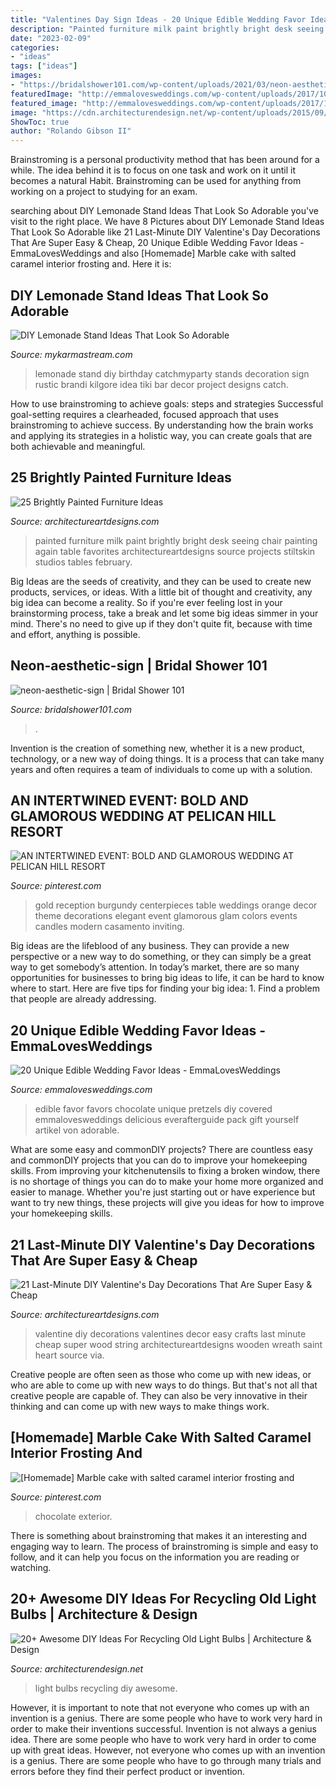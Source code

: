 ```yaml
---
title: "Valentines Day Sign Ideas - 20 Unique Edible Wedding Favor Ideas"
description: "Painted furniture milk paint brightly bright desk seeing chair painting again table favorites architectureartdesigns source projects stiltskin studios tables february"
date: "2023-02-09"
categories:
- "ideas"
tags: ["ideas"]
images:
- "https://bridalshower101.com/wp-content/uploads/2021/03/neon-aesthetic-sign-600x600.jpg"
featuredImage: "http://emmalovesweddings.com/wp-content/uploads/2017/10/Chocolate-Pretzels-edible-wedding-favor-ideas.jpg"
featured_image: "http://emmalovesweddings.com/wp-content/uploads/2017/10/Chocolate-Pretzels-edible-wedding-favor-ideas.jpg"
image: "https://cdn.architecturendesign.net/wp-content/uploads/2015/09/AD-Ideas-For-Recycling-Light-Bulbs-06.jpg"
ShowToc: true
author: "Rolando Gibson II"
---
```



Brainstroming is a personal productivity method that has been around for a while. The idea behind it is to focus on one task and work on it until it becomes a natural Habit. Brainstroming can be used for anything from working on a project to studying for an exam.

	

		
searching about DIY Lemonade Stand Ideas That Look So Adorable you've visit to the right place. We have 8 Pictures about DIY Lemonade Stand Ideas That Look So Adorable like 21 Last-Minute DIY Valentine&#039;s Day Decorations That Are Super Easy &amp; Cheap, 20 Unique Edible Wedding Favor Ideas - EmmaLovesWeddings and also [Homemade] Marble cake with salted caramel interior frosting and. Here it is:
		
    
## DIY Lemonade Stand Ideas That Look So Adorable

<img loading=lazy src="https://mykarmastream.com/wp-content/uploads/2019/02/DIY-Lemonade-Stand-10.jpg" onerror="this.onerror=null;this.src='https://tse2.mm.bing.net/th?id=OIP.Rn4vrUuAhm6oFDXzCrs85QHaLG&amp;pid=15.1';" alt="DIY Lemonade Stand Ideas That Look So Adorable">

_Source: mykarmastream.com_

>lemonade stand diy birthday catchmyparty stands decoration sign rustic brandi kilgore idea tiki bar decor project designs catch. 

	

How to use brainstroming to achieve goals: steps and strategies
Successful goal-setting requires a clearheaded, focused approach that uses brainstroming to achieve success. By understanding how the brain works and applying its strategies in a holistic way, you can create goals that are both achievable and meaningful.

    
## 25 Brightly Painted Furniture Ideas

<img loading=lazy src="https://www.architectureartdesigns.com/wp-content/uploads/2013/06/1618-630x882.jpg" onerror="this.onerror=null;this.src='https://tse3.mm.bing.net/th?id=OIP.5FxxnnvaX5ISrPevi3nFBwHaKX&amp;pid=15.1';" alt="25 Brightly Painted Furniture Ideas">

_Source: architectureartdesigns.com_

>painted furniture milk paint brightly bright desk seeing chair painting again table favorites architectureartdesigns source projects stiltskin studios tables february. 

	

Big Ideas are the seeds of creativity, and they can be used to create new products, services, or ideas. With a little bit of thought and creativity, any big idea can become a reality. So if you're ever feeling lost in your brainstorming process, take a break and let some big ideas simmer in your mind. There's no need to give up if they don't quite fit, because with time and effort, anything is possible.

    
## Neon-aesthetic-sign | Bridal Shower 101

<img loading=lazy src="https://bridalshower101.com/wp-content/uploads/2021/03/neon-aesthetic-sign-600x600.jpg" onerror="this.onerror=null;this.src='https://tse2.mm.bing.net/th?id=OIP.3_kFPeldXhIv-SfCXopQtAHaHa&amp;pid=15.1';" alt="neon-aesthetic-sign | Bridal Shower 101">

_Source: bridalshower101.com_

>. 

	

Invention is the creation of something new, whether it is a new product, technology, or a new way of doing things. It is a process that can take many years and often requires a team of individuals to come up with a solution.

    
## AN INTERTWINED EVENT: BOLD AND GLAMOROUS WEDDING AT PELICAN HILL RESORT

<img loading=lazy src="https://i.pinimg.com/736x/d8/0c/15/d80c151c83d5aab0578900deef1933ee--wedding-orange-wedding-gold.jpg" onerror="this.onerror=null;this.src='https://tse4.mm.bing.net/th?id=OIP.EINAYuLrcEDhFcAE07h9KQAAAA&amp;pid=15.1';" alt="AN INTERTWINED EVENT: BOLD AND GLAMOROUS WEDDING AT PELICAN HILL RESORT">

_Source: pinterest.com_

>gold reception burgundy centerpieces table weddings orange decor theme decorations elegant event glamorous glam colors events candles modern casamento inviting. 

	

Big ideas are the lifeblood of any business. They can provide a new perspective or a new way to do something, or they can simply be a great way to get somebody’s attention. In today’s market, there are so many opportunities for businesses to bring big ideas to life, it can be hard to know where to start. Here are five tips for finding your big idea: 1. Find a problem that people are already addressing.

    
## 20 Unique Edible Wedding Favor Ideas - EmmaLovesWeddings

<img loading=lazy src="http://emmalovesweddings.com/wp-content/uploads/2017/10/Chocolate-Pretzels-edible-wedding-favor-ideas.jpg" onerror="this.onerror=null;this.src='https://tse2.mm.bing.net/th?id=OIP.6MNATRNLH-WfUqj33xWUUAHaKu&amp;pid=15.1';" alt="20 Unique Edible Wedding Favor Ideas - EmmaLovesWeddings">

_Source: emmalovesweddings.com_

>edible favor favors chocolate unique pretzels diy covered emmalovesweddings delicious everafterguide pack gift yourself artikel von adorable. 

	

What are some easy and commonDIY projects?
There are countless easy and commonDIY projects that you can do to improve your homekeeping skills. From improving your kitchenutensils to fixing a broken window, there is no shortage of things you can do to make your home more organized and easier to manage. Whether you're just starting out or have experience but want to try new things, these projects will give you ideas for how to improve your homekeeping skills.

    
## 21 Last-Minute DIY Valentine&#039;s Day Decorations That Are Super Easy &amp; Cheap

<img loading=lazy src="https://www.architectureartdesigns.com/wp-content/uploads/2017/02/12-11.jpg" onerror="this.onerror=null;this.src='https://tse4.mm.bing.net/th?id=OIP.LvOg68bxTHnk7RJbGbgpigHaJ4&amp;pid=15.1';" alt="21 Last-Minute DIY Valentine&#039;s Day Decorations That Are Super Easy &amp; Cheap">

_Source: architectureartdesigns.com_

>valentine diy decorations valentines decor easy crafts last minute cheap super wood string architectureartdesigns wooden wreath saint heart source via. 

	

Creative people are often seen as those who come up with new ideas, or who are able to come up with new ways to do things. But that's not all that creative people are capable of. They can also be very innovative in their thinking and can come up with new ways to make things work.

    
## [Homemade] Marble Cake With Salted Caramel Interior Frosting And

<img loading=lazy src="https://i.pinimg.com/736x/cc/b0/2d/ccb02dd6e56d3a620ab6a1f94630523e--exterior-marble-cake.jpg" onerror="this.onerror=null;this.src='https://tse4.mm.bing.net/th?id=OIP.FMMTXE4pOrdUK5X9XW7tQwHaNK&amp;pid=15.1';" alt="[Homemade] Marble cake with salted caramel interior frosting and">

_Source: pinterest.com_

>chocolate exterior. 

	

There is something about brainstroming that makes it an interesting and engaging way to learn. The process of brainstroming is simple and easy to follow, and it can help you focus on the information you are reading or watching.

    
## 20+ Awesome DIY Ideas For Recycling Old Light Bulbs | Architecture &amp; Design

<img loading=lazy src="https://cdn.architecturendesign.net/wp-content/uploads/2015/09/AD-Ideas-For-Recycling-Light-Bulbs-06.jpg" onerror="this.onerror=null;this.src='https://tse4.mm.bing.net/th?id=OIP.ZxTlt9BtjIeetUjjQSlwWQHaKn&amp;pid=15.1';" alt="20+ Awesome DIY Ideas For Recycling Old Light Bulbs | Architecture &amp; Design">

_Source: architecturendesign.net_

>light bulbs recycling diy awesome. 

	

However, it is important to note that not everyone who comes up with an invention is a genius. There are some people who have to work very hard in order to make their inventions successful.
Invention is not always a genius idea. There are some people who have to work very hard in order to come up with great ideas. However, not everyone who comes up with an invention is a genius. There are some people who have to go through many trials and errors before they find their perfect product or invention.

